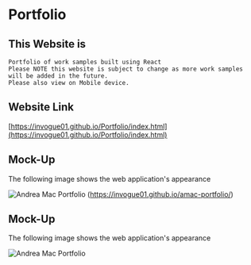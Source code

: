 # Portfolio

## This Website is

```
Portfolio of work samples built using React
Please NOTE this website is subject to change as more work samples will be added in the future.
Please also view on Mobile device.
```


## Website Link

[https://invogue01.github.io/Portfolio/index.html](https://invogue01.github.io/Portfolio/index.html)

## Mock-Up

The following image shows the web application's appearance

![Andrea Mac Portfolio](assets/images/updatedApp.png)
(https://invogue01.github.io/amac-portfolio/)

## Mock-Up

The following image shows the web application's appearance

![Andrea Mac Portfolio](assets/images/updatedApp.png)
